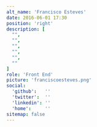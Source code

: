 ```yaml
---
alt_name: 'Francisco Esteves'
date: 2016-06-01 17:30
position: 'right'
description: [
  "",
  "",
  "",
  "",
  "",
  ""
]
role: 'Front End'
picture: 'franciscoesteves.png'
social:
  'github':   ''
  'twitter':  ''
  'linkedin': ''
  'home':     ''
sitemap: false
---
```

